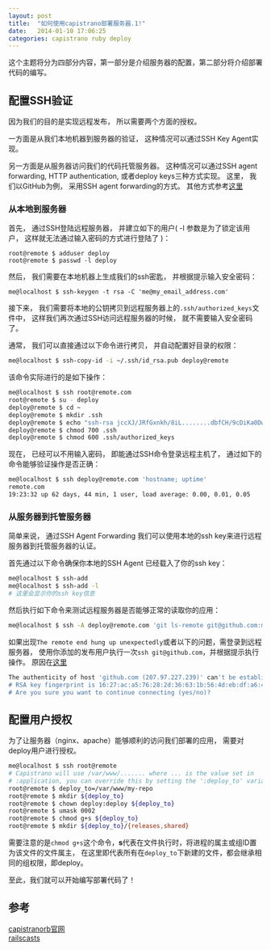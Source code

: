 ```yaml
---
layout: post
title:  "如何使用capistrano部署服务器.1!"
date:   2014-01-10 17:06:25
categories: capistrano ruby deploy
---
```


这个主题将分为四部分内容，第一部分是介绍服务器的配置，第二部分将介绍部署代码的编写。


## 配置SSH验证


因为我们的目的是实现远程发布， 所以需要两个方面的授权。

一方面是从我们本地机器到服务器的验证， 这种情况可以通过SSH Key Agent实现。 

另一方面是从服务器访问我们的代码托管服务器。 这种情况可以通过SSH agent forwarding, HTTP authentication, 或者deploy keys三种方式实现。 这里， 我们以GitHub为例， 采用SSH agent forwarding的方式。 其他方式参考[这里](http://www.capistranorb.com/documentation/getting-started/authentication-and-authorisation/)


### 从本地到服务器

首先， 通过SSH登陆远程服务器， 并建立如下的用户( -l 参数是为了锁定该用户， 这样就无法通过输入密码的方式进行登陆了 )：

```
root@remote $ adduser deploy
root@remote $ passwd -l deploy
```

然后， 我们需要在本地机器上生成我们的ssh密匙， 并根据提示输入安全密码：

```
me@localhost $ ssh-keygen -t rsa -C 'me@my_email_address.com'
```
    
接下来， 我们需要将本地的公钥拷贝到远程服务器上的`.ssh/authorized_keys`文件中， 这样我们再次通过SSH访问远程服务器的时候， 就不需要输入安全密码了。

通常， 我们可以直接通过以下命令进行拷贝， 并自动配置好目录的权限：

```bash
me@localhost $ ssh-copy-id -i ~/.ssh/id_rsa.pub deploy@remote
```
    
该命令实际进行的是如下操作：

```bash
me@localhost $ ssh root@remote.com
root@remote $ su - deploy
deploy@remote $ cd ~
deploy@remote $ mkdir .ssh
deploy@remote $ echo "ssh-rsa jccXJ/JRfGxnkh/8iL........dbfCH/9cDiKa0Dw8XGAo01mU/w== /Users/me/.ssh/id_rsa" >> .ssh/authorized_keys
deploy@remote $ chmod 700 .ssh
deploy@remote $ chmod 600 .ssh/authorized_keys
```
    
现在， 已经可以不用输入密码， 即能通过SSH命令登录远程主机了， 通过如下的命令能够验证操作是否正确：

```bash
me@localhost $ ssh deploy@remote.com 'hostname; uptime' 
remote.com
19:23:32 up 62 days, 44 min, 1 user, load average: 0.00, 0.01, 0.05
```
    

### 从服务器到托管服务器

简单来说， 通过SSH Agent Forwarding 我们可以使用本地的ssh key来进行远程服务器到托管服务器的认证。

首先通过以下命令确保你本地的SSH Agent 已经载入了你的ssh key：
    
```bash
me@localhost $ ssh-add
me@localhost $ ssh-add -l
# 这里会显示你的ssh key信息
```
    
然后执行如下命令来测试远程服务器是否能够正常的读取你的应用：

```bash
me@localhost $ ssh -A deploy@remote.com 'git ls-remote git@github.com:me/my-repo.git'
```
    
如果出现`The remote end hung up unexpectedly`或者以下的问题，需登录到远程服务器， 使用你添加的发布用户执行一次`ssh git@github.com`，并根据提示执行操作。 原因在[这里](https://help.github.com/articles/deploying-with-capistrano)

```bash
The authenticity of host 'github.com (207.97.227.239)' can't be established.
# RSA key fingerprint is 16:27:ac:a5:76:28:2d:36:63:1b:56:4d:eb:df:a6:48.
# Are you sure you want to continue connecting (yes/no)?
```


## 配置用户授权

为了让服务器（nginx、apache）能够顺利的访问我们部署的应用， 需要对deploy用户进行授权。

```bash
me@localhost $ ssh root@remote
# Capistrano will use /var/www/....... where ... is the value set in
# :application, you can override this by setting the ':deploy_to' variable
root@remote $ deploy_to=/var/www/my-repo
root@remote $ mkdir ${deploy_to}
root@remote $ chown deploy:deploy ${deploy_to}
root@remote $ umask 0002
root@remote $ chmod g+s ${deploy_to}
root@remote $ mkdir ${deploy_to}/{releases,shared}
```

需要注意的是`chmod g+s`这个命令，**s**代表在文件执行时，将进程的属主或组ID置为该文件的文件属主， 在这里即代表所有在`deploy_to`下新建的文件，都会继承相同的组权限，即deploy。

至此，我们就可以开始编写部署代码了！ 

## 参考

[capistranorb官网](http://www.capistranorb.com/)  
[railscasts](http://railscasts.com/episodes/335-deploying-to-a-vps?view=asciicast)

